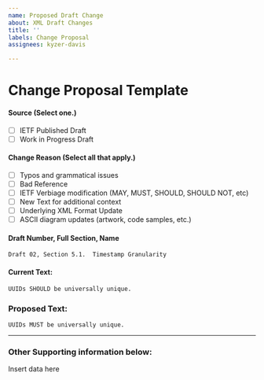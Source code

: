 ```yaml
---
name: Proposed Draft Change
about: XML Draft Changes
title: ''
labels: Change Proposal
assignees: kyzer-davis

---
```


# Change Proposal Template

#### Source (Select one.)
-  [ ] IETF Published Draft
-  [ ] Work in Progress Draft

####  Change Reason (Select all that apply.)
- [ ] Typos and grammatical issues
- [ ] Bad Reference
- [ ] IETF Verbiage modification (MAY, MUST, SHOULD, SHOULD NOT, etc)
- [ ] New Text for additional context
- [ ] Underlying XML Format Update
- [ ] ASCII diagram updates (artwork, code samples, etc.)  

####  Draft Number, Full Section, Name
```
Draft 02, Section 5.1.  Timestamp Granularity
```

####  Current Text:
```
UUIDs SHOULD be universally unique.
```

### Proposed Text:
```
UUIDs MUST be universally unique.
```

---

### Other Supporting information below:
Insert data here
